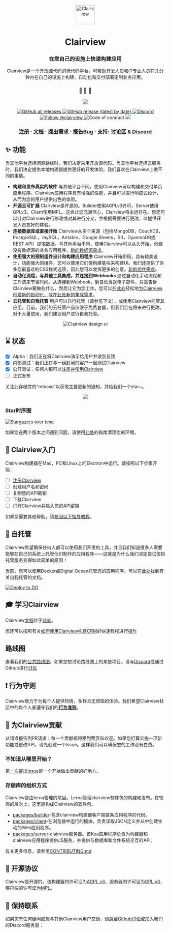 <p align="center">
  <a href="https://www.clairview.com">
    <img alt="Clairview" src="https://res.cloudinary.com/daog6scxm/image/upload/v1696515725/Branding/Assets/Symbol/RGB/Full%20Colour/Clairview_Symbol_RGB_FullColour_cbqvha_1_z5cwq2.svg" width="60" />
  </a>
</p>
<h1 align="center">
  Clairview
</h1>
<h3 align="center">
  在您自己的设施上快速构建应用
</h3>
<p align="center">
  Clairview是一个开放源代码的低代码平台，可帮助开发人员和IT专业人员在几分钟内在自己的设施上构建、自动化和交付部署定制业务应用。
</p>


<h3 align="center">
 🤖 🎨 🚀
</h3>


<p align="center">
  <img src="https://i.imgur.com/tPQHruf.png">
</p>

<p align="center">
  <a href="https://github.com/clairview/clairview/releases">
    <img alt="GitHub all releases" src="https://img.shields.io/github/downloads/Clairview/clairview/total">
  </a>
  <a href="https://github.com/clairview/clairview/releases">
    <img alt="GitHub release (latest by date)" src="https://img.shields.io/github/v/release/Clairview/clairview">
  </a>
  <a href="https://discord.gg/rCYayfe">
    <img alt="Discord" src="https://img.shields.io/discord/733030666647765003">
  </a>
  <a href="https://twitter.com/intent/follow?screen_name=clairview">
    <img src="https://img.shields.io/twitter/follow/clairview?style=social" alt="Follow @clairview" />
  </a>
  <img src="https://img.shields.io/badge/Contributor%20Covenant-v2.0%20adopted-ff69b4.svg" alt="Code of conduct" />
  <a href="https://codecov.io/gh/Clairview/clairview">
    <img src="https://codecov.io/gh/Clairview/clairview/graph/badge.svg?token=E8W2ZFXQOH"/>
  </a>
</p>
<h3 align="center">
  <a href="https://portal.clair.live/signup">注册</a>
  <span> · </span>
  <a href="https://docs.clairview.com">文档</a>
  <span> · </span>
  <a href="https://github.com/clairview/clairview/discussions?discussions_q=category%3AIdeas">提出需求</a>
  <span> · </span>
  <a href="https://github.com/clairview/clairview/issues">报告Bug</a>
  <span> · </span>
  支持: <a href="https://github.com/clairview/clairview/discussions">讨论区</a>
  <span> & </span>
  <a href="https://discord.gg/rCYayfe">Discord</a>
</h3>



## ✨ 功能
当其他平台选择闭源路线时，我们决定采用开放源代码。当其他平台选择云服务时，我们决定提供本地构建器提供更好的开发体验。我们喜欢在Clairview上做不同的事情。

- **构建和发布真实的软件** 与其他平台不同，使用Clairview可以构建和交付单页应用程序。Clairview应用程序具有增强的性能，并且可以进行响应式设计，从而为您的用户提供出色的体验。
- **开源且可扩展** Clairview是开源的。Builder使用AGPLv3许可，Server使用GPLv3，Client使用MPL。这会让您充满信心，Clairview将永远存在。您还可以针对Clairview进行修改或对其进行分叉，并根据需要进行更改，以提供开发人员友好的体验。
- **连接数据库或直接开始** Clairview从多个来源（包括MongoDB，CouchDB，PostgreSQL，mySQL，Airtable，Google Sheets，S3，DyanmoDB或REST API）提取数据。与其他平台不同，使用Clairview可以从头开始，创建没有数据源的业务应用程序。[新的数据源需求](https://github.com/clairview/clairview/discussions?discussions_q=category%3AIdeas)。
- **使用强大的预制组件设计和构建应用程序** Clairview开箱即用，具有精美设计，功能强大的组件，您可以使用它们像构建基块来构建UI。我们还提供了许多您最喜欢的CSS样式选项，因此您可以发挥更多的创意。[新的组件需求](https://github.com/clairview/clairview/discussions?discussions_q=category%3AIdeas)。
- **自动化流程，与其他工具集成，并连接到Webhooks** 通过自动化手动流程和工作流来节省时间。从连接到Webhook，到自动发送电子邮件，只需告诉Clairview要做些什么，然后让它为您工作。您可以[在此处](https://github.com/Clairview/automations)轻松地[为Clairview创建新的自动化，](https://github.com/Clairview/automations)或[在此处](https://github.com/Clairview/automations)[新的集成需求](https://github.com/clairview/clairview/discussions?discussions_q=category%3AIdeas)。
- **云托管和自我托管** 用户可以自行托管（请参见下文），或使用Clairview托管其应用。目前，我们的云托管产品仅限于免费套餐，但我们会在将来进行更改。对于大量使用，我们建议用户进行自我托管。

<p align="center">
  <img alt="Clairview design ui" src="https://imgur.com/v8m6v3q.png">
</p>


## ⌛ 状态
- [x] Alpha：我们正在将Clairview演示给用户并收到反馈
- [x] 内部测试：我们正在与一组封闭的客户一起测试Clairview
- [x] 公开测试：任何人都可以[注册并使用Clairview](https://portal.clair.live/signup)
- [ ] 正式发布

关注此存储库的“release”以获取主要更新的通知，并给我们一个star~。

<p align="center">
  <img src="https://i.imgur.com/cJpgqm8.png">
</p>

### Star时序图

[![Stargazers over time](https://starchart.cc/Clairview/clairview.svg)](https://starchart.cc/Clairview/clairview)

如果您在两个版本之间遇到问题，请使用[此处](https://github.com/clairview/clairview/blob/HEAD/.github/CONTRIBUTING.md#troubleshooting)的指南清理您的环境。


## 🏁 Clairview入门

Clairview构建器在Mac，PC和Linux上的Electron中运行。请按照以下步骤开始：

- [ ] [注册Clairview](https://portal.clair.live/signup)
- [ ] 创建用户名和密码
- [ ] 复制您的API密钥
- [ ] 下载Clairview
- [ ] 打开Clairview并输入您的API密钥

如果您需要其他帮助，请[参阅以下指导教程](https://docs.clairview.com/tutorial/tutorial-signing-up)。


## 🤖 自托管

Clairview希望确保任何人都可以使用我们开发的工具，并且我们知道很多人需要能够在自己的系统上托管他们制作的应用程序——这就是为什么我们决定尝试使自托管服务变得如此简单的原因！

当前，您可以使用Docker或Digital Ocean托管您的应用程序。可以在[此处](https://docs.clairview.com/self-hosting/introduction-to-self-hosting)找到有关自我托管的文档。

[![Deploy to DO](https://www.deploytodo.com/do-btn-blue.svg)](https://cloud.digitalocean.com/droplets/new?onboarding_origin=marketplace&i=09038e&fleetUuid=bb04f9c8-1de8-4687-b2ae-1d5177a0535b&appId=77729671&type=applications&size=s-4vcpu-8gb&region=nyc1&refcode=0caaa6085a82&image=clairview-20-04)


## 🎓 学习Clairview

Clairview[文档](https://docs.clairview.com/)位于[此处](https://docs.clairview.com/)。

您还可以按照有关[如何使用Clairview构建CRM](https://docs.clairview.com/tutorial/tutorial-introduction)的快速教程进行[操作](https://docs.clairview.com/tutorial/tutorial-introduction)


## 路线图
查看我们的[公共路线图](https://github.com/clairview/clairview/projects/10)。如果您想讨论路线图上的某些项目，请与[Discord](https://discord.gg/rCYayfe)或通过Github进行[讨论](https://github.com/clairview/clairview/discussions)


## ❗ 行为守则

Clairview致力于为每个人提供热情，多样且无烦恼的体验。我们希望Clairview社区中的每个人都遵守我们的[**行为准则**](https://github.com/clairview/clairview/blob/HEAD/.github/CODE_OF_CONDUCT.md)。

## 🙌 为Clairview贡献

从错误报告到PR请求：每一个贡献都将受到赞赏和欢迎。如果您打算实施一项新功能或更改API，请先创建一个Issue。这样我们可以确保您的工作没有白费。

### 不知道从哪里开始？

[第一次提出Issue](https://github.com/clairview/clairview/projects/22)是一个开始做出贡献的好地方。

### 存储库的组织方式

Clairview是由lerna管理的项目。Lerna管理clairview软件包的构建和发布。在较高的层次上，这里是构成Clairview的软件包。

- [packages/builder](https://github.com/clairview/clairview/tree/HEAD/packages/builder)-包含clairview构建器客户端苗条应用程序的代码。
- [packages/client](https://github.com/clairview/clairview/tree/HEAD/packages/client)-在浏览器中运行的模块，负责读取JSON定义并从中创建生动的Web应用程序。
- [packages/server](https://github.com/clairview/clairview/tree/HEAD/packages/server)-clairview服务器。该Koa应用程序负责为构建器和clairview应用程序提供JS服务，并提供与数据库和文件系统交互的API。

有关更多信息，请参见[CONTRIBUTING.md](https://github.com/clairview/clairview/blob/HEAD/.github/CONTRIBUTING.md)

## 📝 开源协议

Clairview是开源的。该构建器的许可证为[AGPL v3](https://www.gnu.org/licenses/agpl-3.0.en.html)，服务器的许可证为[GPL v3](https://www.gnu.org/licenses/gpl-3.0.en.html)，客户端的许可证为[MPL](https://directory.fsf.org/wiki/License:MPL-2.0)。

## 💬 保持联系

如果您有任何疑问或想与其他Clairview用户交谈，请跳至[Github讨论](https://github.com/clairview/clairview/discussions)或加入我们的Discord服务器：

